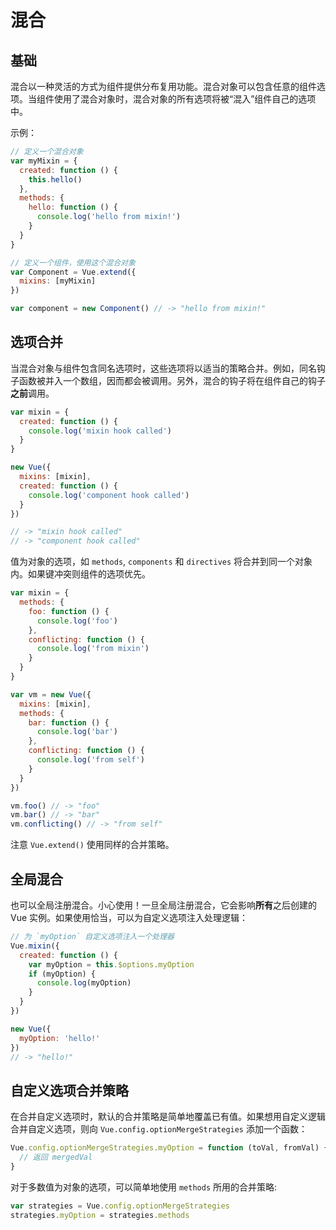 # 混合

## 基础

混合以一种灵活的方式为组件提供分布复用功能。混合对象可以包含任意的组件选项。当组件使用了混合对象时，混合对象的所有选项将被“混入”组件自己的选项中。

示例：

``` js
// 定义一个混合对象
var myMixin = {
  created: function () {
    this.hello()
  },
  methods: {
    hello: function () {
      console.log('hello from mixin!')
    }
  }
}

// 定义一个组件，使用这个混合对象
var Component = Vue.extend({
  mixins: [myMixin]
})

var component = new Component() // -> "hello from mixin!"
```

## 选项合并

当混合对象与组件包含同名选项时，这些选项将以适当的策略合并。例如，同名钩子函数被并入一个数组，因而都会被调用。另外，混合的钩子将在组件自己的钩子**之前**调用。

``` js
var mixin = {
  created: function () {
    console.log('mixin hook called')
  }
}

new Vue({
  mixins: [mixin],
  created: function () {
    console.log('component hook called')
  }
})

// -> "mixin hook called"
// -> "component hook called"
```

值为对象的选项，如 `methods`, `components` 和 `directives` 将合并到同一个对象内。如果键冲突则组件的选项优先。

``` js
var mixin = {
  methods: {
    foo: function () {
      console.log('foo')
    },
    conflicting: function () {
      console.log('from mixin')
    }
  }
}

var vm = new Vue({
  mixins: [mixin],
  methods: {
    bar: function () {
      console.log('bar')
    },
    conflicting: function () {
      console.log('from self')
    }
  }
})

vm.foo() // -> "foo"
vm.bar() // -> "bar"
vm.conflicting() // -> "from self"
```

注意 `Vue.extend()` 使用同样的合并策略。

## 全局混合

也可以全局注册混合。小心使用！一旦全局注册混合，它会影响**所有**之后创建的 Vue 实例。如果使用恰当，可以为自定义选项注入处理逻辑：

``` js
// 为 `myOption` 自定义选项注入一个处理器
Vue.mixin({
  created: function () {
    var myOption = this.$options.myOption
    if (myOption) {
      console.log(myOption)
    }
  }
})

new Vue({
  myOption: 'hello!'
})
// -> "hello!"
```

## 自定义选项合并策略

在合并自定义选项时，默认的合并策略是简单地覆盖已有值。如果想用自定义逻辑合并自定义选项，则向 `Vue.config.optionMergeStrategies` 添加一个函数：

``` js
Vue.config.optionMergeStrategies.myOption = function (toVal, fromVal) {
  // 返回 mergedVal
}
```

对于多数值为对象的选项，可以简单地使用 `methods` 所用的合并策略:

``` js
var strategies = Vue.config.optionMergeStrategies
strategies.myOption = strategies.methods
```